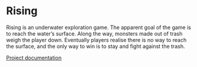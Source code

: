 # Rising


Rising is an underwater exploration game. The apparent goal of the game is to reach the water’s surface. Along the way, monsters made out of trash weigh the player down. Eventually players realise there is no way to reach the surface, and the only way to win is to stay and fight against the trash.

[Project documentation](https://jameshosken.com/portfolio/rising/)
